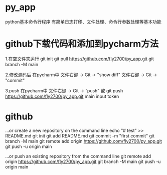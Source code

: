 # py_app
python基本命令行程序
有简单日志打印、文件处理、命令行参数处理等基本功能


# github下载代码和添加到pycharm方法

1.在空文件夹运行
git init
git pull https://github.com/fly2700/py_app.git
git branch -M main


2.修改源码后
在pycharm中
文件右键 -> Git -> "show diff"
文件右键 -> Git -> "commit"


3.push
在pycharm中 文件右键 -> Git -> “push"
或
git push https://github.com/fly2700/py_app.git main
input token




# github

…or create a new repository on the command line
echo "# test" >> README.md
git init
git add README.md
git commit -m "first commit"
git branch -M main
git remote add origin https://github.com/fly2700/py_app.git
git push -u origin main

…or push an existing repository from the command line
git remote add origin https://github.com/fly2700/py_app.git
git branch -M main
git push -u origin main
